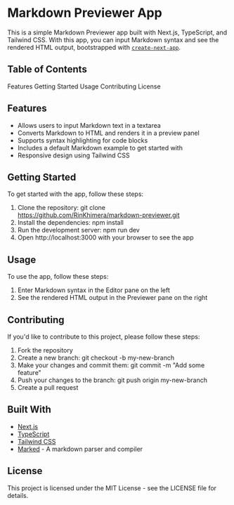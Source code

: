 

# Markdown Previewer App

This is a simple Markdown Previewer app built with Next.js, TypeScript, and Tailwind CSS. With this app, you can input Markdown syntax and see the rendered HTML output, bootstrapped with [`create-next-app`](https://github.com/vercel/next.js/tree/canary/packages/create-next-app).

## Table of Contents

Features
Getting Started
Usage
Contributing
License

## Features

- Allows users to input Markdown text in a textarea
- Converts Markdown to HTML and renders it in a preview panel
- Supports syntax highlighting for code blocks
- Includes a default Markdown example to get started with
- Responsive design using Tailwind CSS

## Getting Started

To get started with the app, follow these steps:

1. Clone the repository: git clone https://github.com/RinKhimera/markdown-previewer.git
2. Install the dependencies: npm install
3. Run the development server: npm run dev
4. Open http://localhost:3000 with your browser to see the app

## Usage

To use the app, follow these steps:

1. Enter Markdown syntax in the Editor pane on the left
2. See the rendered HTML output in the Previewer pane on the right

## Contributing

If you'd like to contribute to this project, please follow these steps:

1. Fork the repository
2. Create a new branch: git checkout -b my-new-branch
3. Make your changes and commit them: git commit -m "Add some feature"
4. Push your changes to the branch: git push origin my-new-branch
5. Create a pull request

## Built With

- [Next.js](https://nextjs.org/)
- [TypeScript](https://www.typescriptlang.org/)
- [Tailwind CSS](https://tailwindcss.com/)
- [Marked](https://marked.js.org/) - A markdown parser and compiler

## License

This project is licensed under the MIT License - see the LICENSE file for details.
